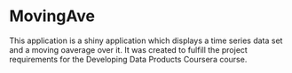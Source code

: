 # MovingAve

This application is a shiny application which displays a time series data set and a moving oaverage over it.  It was created to fulfill the project requirements for the Developing Data Products Coursera course.
